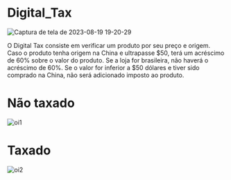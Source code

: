 # Digital_Tax

![Captura de tela de 2023-08-19 19-20-29](https://github.com/SrBorges/Digital_Tax/assets/96485637/8a48ffff-6fa9-4446-bcb6-5f856f617604)


O Digital Tax consiste em verificar um produto por seu preço e origem. Caso o produto tenha origem na China e ultrapasse $50, terá um acréscimo de 60% sobre o valor do produto. 
Se a loja for brasileira, não haverá o acréscimo de 60%. Se o valor for inferior a $50 dólares e tiver sido comprado na China, não será adicionado imposto ao produto.

# Não taxado

![oi1](https://github.com/SrBorges/Digital_Tax/assets/96485637/5a4d0991-cb97-4aef-a3f7-72a4905d2284)

# Taxado

![oi2](https://github.com/SrBorges/Digital_Tax/assets/96485637/76ae908f-4857-44dd-93f8-dfce088e15a4)
